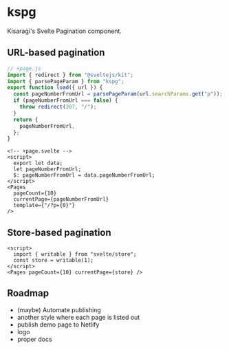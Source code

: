 # kspg

Kisaragi's Svelte Pagination component.

## URL-based pagination

```javascript
// +page.js
import { redirect } from "@sveltejs/kit";
import { parsePageParam } from "kspg";
export function load({ url }) {
  const pageNumberFromUrl = parsePageParam(url.searchParams.get("p"));
  if (pageNumberFromUrl === false) {
    throw redirect(307, "/");
  }
  return {
    pageNumberFromUrl,
  };
}
```

```svelte
<!-- +page.svelte -->
<script>
  export let data;
  let pageNumberFromUrl;
  $: pageNumberFromUrl = data.pageNumberFromUrl;
</script>
<Pages
  pageCount={10}
  currentPage={pageNumberFromUrl}
  template={"/?p={0}"}
/>
```

## Store-based pagination

```svelte
<script>
  import { writable } from "svelte/store";
  const store = writable(1);
</script>
<Pages pageCount={10} currentPage={store} />
```

## Roadmap

- (maybe) Automate publishing
- another style where each page is listed out
- publish demo page to Netlify
- logo
- proper docs
